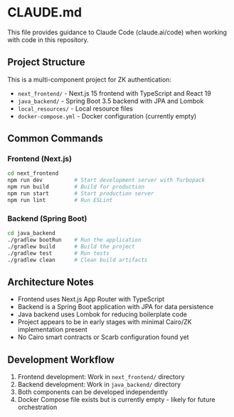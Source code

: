 # CLAUDE.md

This file provides guidance to Claude Code (claude.ai/code) when working with code in this repository.

## Project Structure

This is a multi-component project for ZK authentication:

- `next_frontend/` - Next.js 15 frontend with TypeScript and React 19
- `java_backend/` - Spring Boot 3.5 backend with JPA and Lombok
- `local_resources/` - Local resource files
- `docker-compose.yml` - Docker configuration (currently empty)

## Common Commands

### Frontend (Next.js)
```bash
cd next_frontend
npm run dev          # Start development server with Turbopack
npm run build        # Build for production
npm run start        # Start production server  
npm run lint         # Run ESLint
```

### Backend (Spring Boot)
```bash
cd java_backend
./gradlew bootRun    # Run the application
./gradlew build      # Build the project
./gradlew test       # Run tests
./gradlew clean      # Clean build artifacts
```

## Architecture Notes

- Frontend uses Next.js App Router with TypeScript
- Backend is a Spring Boot application with JPA for data persistence
- Java backend uses Lombok for reducing boilerplate code
- Project appears to be in early stages with minimal Cairo/ZK implementation present
- No Cairo smart contracts or Scarb configuration found yet

## Development Workflow

1. Frontend development: Work in `next_frontend/` directory
2. Backend development: Work in `java_backend/` directory  
3. Both components can be developed independently
4. Docker Compose file exists but is currently empty - likely for future orchestration